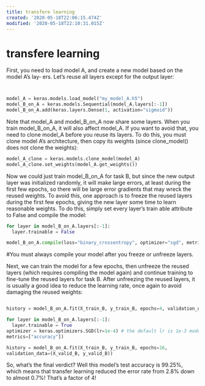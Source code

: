 ```yaml
---
title: transfere learning
created: '2020-05-18T22:06:15.474Z'
modified: '2020-05-18T22:10:31.015Z'
---
```


# transfere learning

First, you need to load model A, and create a new model based on the model A’s lay‐ ers. Let’s reuse all layers except for the output layer:
```python


model_A = keras.models.load_model("my_model_A.h5")
model_B_on_A = keras.models.Sequential(model_A.layers[:-1])
model_B_on_A.add(keras.layers.Dense(1, activation="sigmoid"))
```
Note that model_A and model_B_on_A now share some layers. When you train model_B_on_A, it will also affect model_A. If you want to avoid that, you need to clone model_A before you reuse its layers. To do this, you must clone model A’s architecture, then copy its weights (since clone_model() does not clone the weights):
```python
model_A_clone = keras.models.clone_model(model_A)
model_A_clone.set_weights(model_A.get_weights())
```
Now we could just train model_B_on_A for task B, but since the new output layer was initialized randomly, it will make large errors, at least during the first few epochs, so there will be large error gradients that may wreck the reused weights. To avoid this, one approach is to freeze the reused layers during the first few epochs, giving the new layer some time to learn reasonable weights. To do this, simply set every layer’s train able attribute to False and compile the model:

```python 
for layer in model_B_on_A.layers[:-1]: 
  layer.trainable = False

model_B_on_A.compile(loss="binary_crossentropy", optimizer="sgd", metrics=["accuracy"])
```
#You must always compile your model after you freeze or unfreeze layers.

Next, we can train the model for a few epochs, then unfreeze the reused layers (which requires compiling the model again) and continue training to fine-tune the reused layers for task B. After unfreezing the reused layers, it is usually a good idea to reduce the learning rate, once again to avoid damaging the reused weights:

```python

history = model_B_on_A.fit(X_train_B, y_train_B, epochs=4, validation_data=(X_valid_B, y_valid_B))

for layer in model_B_on_A.layers[:-1]: 
  layer.trainable = True
optimizer = keras.optimizers.SGD(lr=1e-4) # the default lr is 1e-3 model_B_on_A.compile(loss="binary_crossentropy", optimizer=optimizer,
metrics=["accuracy"])

history = model_B_on_A.fit(X_train_B, y_train_B, epochs=16,
validation_data=(X_valid_B, y_valid_B))
```

So, what’s the final verdict? Well this model’s test accuracy is 99.25%, which means that transfer learning reduced the error rate from 2.8% down to almost 0.7%! That’s a factor of 4!


